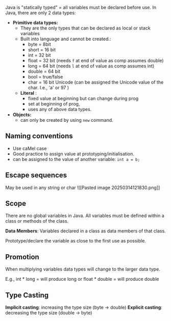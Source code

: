 Java is "statically typed" = all variables must be declared before use.
In Java, there are only 2 data types:
- **Primitive data types:**
	- They are the only types that can be declared as local or stack variables
	- Built into language and cannot be created.:
		- byte = 8bit
		- short = 16 bit
		- int = 32 bit
		- float = 32 bit (needs `f` at end of value as comp assumes double)
		- long = 64 bit (needs `l` at end of value as comp assumes int)
		- double = 64 bit
		- bool = true/false
		- char = 16 bit Unicode (can be assigned the Unicode value of the char. I.e., 'a' or 97 )
	- **Literal** : 
		- fixed value at beginning but can change during prog
		- set at beginning of prog, 
		- uses any of above data types.
- **Objects:**
	- can only be created by using `new` command.

## Naming conventions
- Use caMel case
- Good practice to assign value at prototyping/initialisation.
- can be assigned to the value of another variable: `int a = b;`

## Escape sequences
May be used in any string or char
![[Pasted image 20250314121830.png]]

## Scope
There are no global variables in Java. All variables must be defined within a class or methods of the class.

**Data Members**: Variables declared in a class as data members of that class.

Prototype/declare the variable as close to the first use as possible.

## Promotion
When multiplying variables data types will change to the larger data type. 

E.g., int * long = will produce long
or float * double  = will produce double

## Type Casting
**Implicit casting**: increasing the type size (byte -> double)
**Explicit casting**: decreasing the type size (double -> byte)

